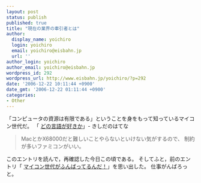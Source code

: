 ```yaml
---
layout: post
status: publish
published: true
title: "現在の業界の牽引者とは"
author:
  display_name: yoichiro
  login: yoichiro
  email: yoichiro@eisbahn.jp
  url: ''
author_login: yoichiro
author_email: yoichiro@eisbahn.jp
wordpress_id: 292
wordpress_url: http://www.eisbahn.jp/yoichiro/?p=292
date: '2006-12-22 10:11:44 +0900'
date_gmt: '2006-12-22 01:11:44 +0900'
categories:
- Other
---
```


「コンピュータの資源は有限である」ということを身をもって知っているマイコン世代だ。
「
[どの言語が好きか](http://d.hatena.ne.jp/nowokay/20061221#1166714826)」- きしだのはてな

>MacとかX68000だと難しいことやらないといけない気がするので、
制約が多いファミコンがいい。

このエントリを読んで，再確認した今日この頃である。
そしてふと，前のエントリ「
[マイコン世代がふんばってるんだ！](http://www.eisbahn.jp/yoichiro/2005/07/post_35.html)」を思い出した。
仕事がんばろっと。
